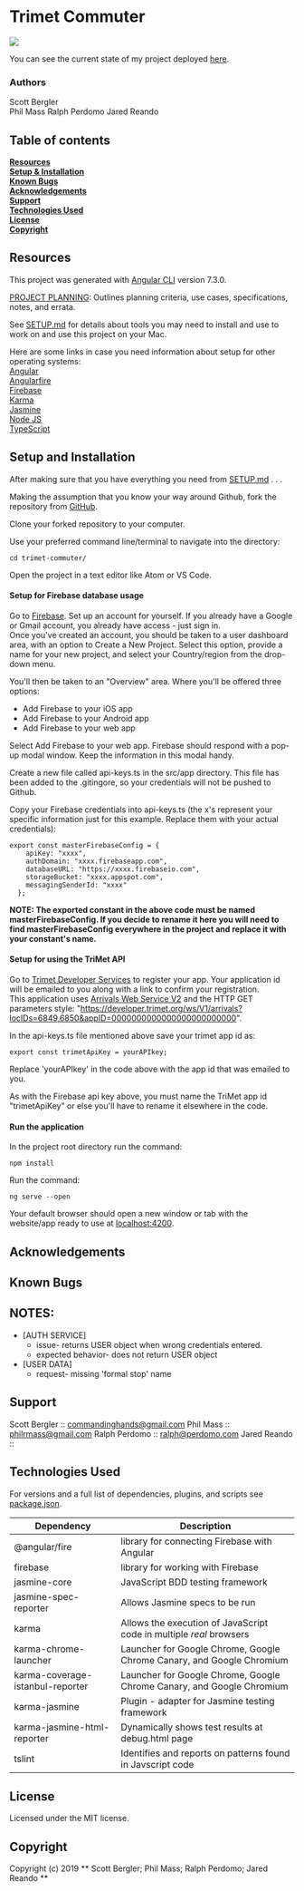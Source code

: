 # Trimet Commuter

![](screenshots/HomeScreen.png)

You can see the current state of my project deployed [here](https://trimet-commuter.firebaseapp.com).

### Authors
Scott Bergler  
Phil Mass
Ralph Perdomo
Jared Reando

## Table of contents
**[Resources](#resources)**<br>
**[Setup & Installation](#setup-and-installation)**<br>
**[Known Bugs](#known-bugs)**<br>
**[Acknowledgements](#acknowledgements)**<br>
**[Support](#support)**<br>
**[Technologies Used](#technologies-used)**<br>
**[License](#license)**<br>
**[Copyright](#copyright)**<br>

## Resources

This project was generated with [Angular CLI](https://github.com/angular/angular-cli) version 7.3.0.

[PROJECT PLANNING](./PLANNING.md): Outlines planning criteria, use cases, specifications, notes, and errata.

See [SETUP.md](./SETUP.md) for details about tools you may need to install and use to work on and use this project on your Mac.  

Here are some links in case you need information about setup for other operating systems:  
[Angular](https://angular.io/)  
[Angularfire](https://github.com/angular/angularfire2)  
[Firebase](https://firebase.google.com/)  
[Karma](https://karma-runner.github.io/latest/index.html)  
[Jasmine](https://jasmine.github.io/)  
[Node JS](https://nodejs.org/en/)  
[TypeScript](https://www.typescriptlang.org/)

## Setup and Installation
After making sure that you have everything you need from [SETUP.md](./SETUP.md) . . .

Making the assumption that you know your way around Github, fork the repository from [GitHub](https://github.com/philrmass/trimet-commuter).  

Clone your forked repository to your computer.  

Use your preferred command line/terminal to navigate into the directory:
```
cd trimet-commuter/
```

Open the project in a text editor like Atom or VS Code.

#### Setup for Firebase database usage
Go to [Firebase](https://firebase.google.com/).
Set up an account for yourself. If you already have a Google or Gmail account, you already have access - just sign in.  
Once you've created an account, you should be taken to a user dashboard area, with an option to Create a New Project. Select this option, provide a name for your new project, and select your Country/region from the drop-down menu.  

You'll then be taken to an "Overview" area. Where you'll be offered three options:  

- Add Firebase to your iOS app
- Add Firebase to your Android app
- Add Firebase to your web app

Select Add Firebase to your web app. Firebase should respond with a pop-up modal window. Keep the information in this modal handy.  

Create a new file called api-keys.ts in the src/app directory. This file has been added to the .gitingore, so your credentials will not be pushed to Github.  

Copy your Firebase credentials into api-keys.ts (the x's represent your specific information just for this example. Replace them with your actual credentials):
```
export const masterFirebaseConfig = {
    apiKey: "xxxx",
    authDomain: "xxxx.firebaseapp.com",
    databaseURL: "https://xxxx.firebaseio.com",
    storageBucket: "xxxx.appspot.com",
    messagingSenderId: "xxxx"
  };
```

**NOTE: The exported constant in the above code must be named masterFirebaseConfig. If you decide to rename it here you will need to find masterFirebaseConfig everywhere in the project and replace it with your constant's name.**

#### Setup for using the TriMet API
Go to [Trimet Developer Services](https://developer.trimet.org/appid/registration/) to register your app. Your application id will be emailed to you along with a link to confirm your registration.  
This application uses [Arrivals Web Service V2](https://developer.trimet.org/ws_docs/arrivals2_ws.shtml) and the HTTP GET parameters style:
"https://developer.trimet.org/ws/V1/arrivals?locIDs=6849,6850&appID=0000000000000000000000000".  

 In the api-keys.ts file mentioned above save your trimet app id as:

 ```
 export const trimetApiKey = yourAPIkey;
 ```
Replace 'yourAPIkey' in the code above with the app id that was emailed to you.

As with the Firebase api key above, you must name the TriMet app id "trimetApiKey" or else you'll have to rename it elsewhere in the code.

#### Run the application
In the project root directory run the command:
```
npm install
```

Run the command:
```
ng serve --open
```
Your default browser should open a new window or tab with the website/app ready to use at [localhost:4200](localhost:4200).  

## Acknowledgements

## Known Bugs
## NOTES:
* [AUTH SERVICE]
  * issue- returns USER object when wrong credentials entered.
  * expected behavior- does not return USER object
* [USER DATA]
  * request- missing 'formal stop' name

## Support
Scott Bergler :: commandinghands@gmail.com
Phil Mass :: philrmass@gmail.com
Ralph Perdomo :: ralph@perdomo.com
Jared Reando :: 

## Technologies Used
For versions and a full list of dependencies, plugins, and scripts see [package.json](./package.json).  

| Dependency | Description |
| --- | --- |
| @angular/fire | library for connecting Firebase with Angular |
| firebase | library for working with Firebase |
| jasmine-core | JavaScript BDD testing framework |
| jasmine-spec-reporter | Allows Jasmine specs to be run |
| karma | Allows the execution of JavaScript code in multiple *real* browsers |
| karma-chrome-launcher | Launcher for Google Chrome, Google Chrome Canary, and Google Chromium |
| karma-coverage-istanbul-reporter | Launcher for Google Chrome, Google Chrome Canary, and Google Chromium |
| karma-jasmine | Plugin - adapter for Jasmine testing framework |
| karma-jasmine-html-reporter | Dynamically shows test results at debug.html page |
| tslint | Identifies and reports on patterns found in Javscript code |

## License
Licensed under the MIT license.

## Copyright
Copyright (c) 2019 ** Scott Bergler; Phil Mass; Ralph Perdomo; Jared Reando **
